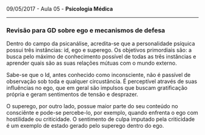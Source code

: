 09/05/2017 - Aula 05 - **Psicologia Médica**

---

### Revisão para GD sobre ego e mecanismos de defesa

Dentro do campo da psicanálise, acredita-se que a personalidade psíquica possui três instâncias: id, ego e superego. Os objetivos primordiais são: a busca pelo máximo de conhecimento possível de todas as três instâncias e aprender quais são as suas relações mútuas com o mundo externo.

Sabe-se que o Id, antes conhecido como inconsciente, não é passível de observação sob toda e qualquer circustância. É perceptível através de suas influências no ego, que em geral são impulsos que buscam gratificação própria e geram sentimentos de tensão e desprazer.

O superego, por outro lado, possue maior parte do seu conteúdo no consciênte e pode-se percebe-lo, por exemplo, quando enfrenta o ego com hostilidade ou criticidade. O sentimento de culpa imputado pela criticidade é um exemplo de estado gerado pelo superego dentro do ego.





